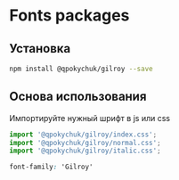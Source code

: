 # Fonts packages

## Установка

```bash
npm install @qpokychuk/gilroy --save
```

## Основа использования

Импортируйте нужный шрифт в js или css

```js
import '@qpokychuk/gilroy/index.css';
import '@qpokychuk/gilroy/normal.css';
import '@qpokychuk/gilroy/italic.css';
```

```css
font-family: 'Gilroy'
```